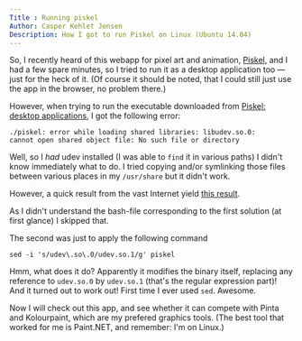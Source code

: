 ```yaml
---
Title : Running piskel
Author: Casper Kehlet Jensen
Description: How I got to run Piskel on Linux (Ubuntu 14.04)
---
```


So, I recently heard of this webapp for pixel art and animation,
[Piskel](http://www.piskelapp.com/), and I had a few spare minutes,
so I tried to run it as a desktop application too &mdash;
just for the heck of it.
(Of course it should be noted, that I could still
just use the app in the browser, no problem there.)

However, when trying to run the executable downloaded from
[Piskel: desktop applications](https://github.com/juliandescottes/piskel/wiki/Desktop-applications),
I got the following error:

    ./piskel: error while loading shared libraries: libudev.so.0:
    cannot open shared object file: No such file or directory

Well, so I *had* udev installed (I was able to `find` it in various paths)
I didn't know immediately what to do. I tried copying and/or symlinking those
files between various places in my `/usr/share` but it didn't work.

However, a quick result from the vast Internet yield
[this result](https://github.com/rogerwang/node-webkit/wiki/The-solution-of-lacking-libudev.so.0).

As I didn't understand the bash-file corresponding to the first solution
(at first glance) I skipped that.

The second was just to apply the following command

    sed -i 's/udev\.so\.0/udev.so.1/g' piskel

Hmm, what does it do? Apparently it modifies the binary itself, replacing
any reference to `udev.so.0` by `udev.so.1`
(that's the regular expression part)! And it turned out to work out!
First time I ever used `sed`. Awesome.

Now I will check out this app, and see whether it can compete with
Pinta and Kolourpaint, which are my prefered graphics tools.
(The best tool that worked for me is Paint.NET, and remember: I'm on Linux.)
